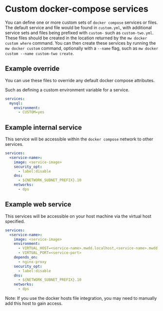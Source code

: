 # Custom docker-compose services

You can define one or more custom sets of `docker compose` services or files.
The default service and file would be found in `custom.yml`,
with additional service sets and files being prefixed with `custom-` such as `custom-two.yml`.
These files should be created in the location returned by the `mw docker custom where` command.
You can then create these services by running the `mw docker custom` command,
optionally with a `--name` flag, such as `mw docker custom --name custom-two create`.

## Example override

You can use these files to override any default docker compose attributes.

Such as defining a custom environment variable for a service.

```yaml
services:
  mysql:
    environment:
      - CUSTOM=yes
```

## Example internal service

This service will be accessible within the `docker compose` network to other services.

```yaml
services:
  <service-name>:
    image: <service-image>
    security_opt:
      - label:disable
    dns:
      - ${NETWORK_SUBNET_PREFIX}.10
    networks:
      - dps
```

## Example web service

This services will be accessible on your host machine via the virtual host specified.

```yaml
services:
  <service-name>:
    image: <service-image>
    environment:
      - VIRTUAL_HOST=<service-name>.mwdd.localhost,<service-name>.mwdd
      - VIRTUAL_PORT=<service-port>
    depends_on:
      - nginx-proxy
    security_opt:
      - label:disable
    dns:
      - ${NETWORK_SUBNET_PREFIX}.10
    networks:
      - dps
```

Note: If you use the docker hosts file integration, you may need to manually add this host to gain access.
